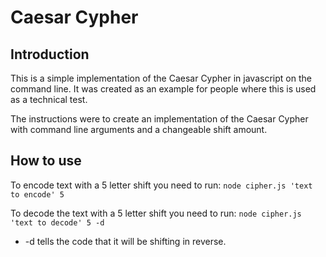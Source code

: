 # Caesar Cypher

## Introduction
This is a simple implementation of the Caesar Cypher in javascript on the
command line. It was created as an example for people where this is used as a
technical test.

The instructions were to create an implementation of the Caesar Cypher with
command line arguments and a changeable shift amount.

## How to use
To encode text with a 5 letter shift you need to run:
`node cipher.js 'text to encode' 5`

To decode the text with a 5 letter shift you need to run:
`node cipher.js 'text to decode' 5 -d`

* -d tells the code that it will be shifting in reverse.
